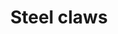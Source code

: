 ---
layout: item
title: Steel claws
item-id: 3097
datatable: true
id: 3097
name: "Steel claws"
members: true
lowalch: 70
highalch: 105
examine: "A set of fighting claws."
monsters:
  - id: 4088
    name: "Soldier"
    members: true
    combat_level: 48
    wiki_url: "https://oldschool.runescape.wiki/w/Soldier_(Burthorpe)"
    drops:
      - quantity: "1"
        rarity: 0.015625
    image: "https://oldschool.runescape.wiki/images/c/c2/Soldier_%28Burthorpe%29.png?578f3"
---